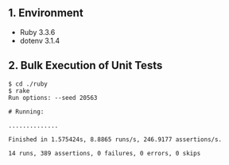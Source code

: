 ## 1. Environment

- Ruby 3.3.6
- dotenv 3.1.4

## 2. Bulk Execution of Unit Tests

```command
$ cd ./ruby
$ rake
Run options: --seed 20563

# Running:

..............

Finished in 1.575424s, 8.8865 runs/s, 246.9177 assertions/s.

14 runs, 389 assertions, 0 failures, 0 errors, 0 skips
```
